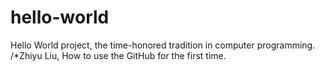 # hello-world
Hello World project, the time-honored tradition in computer programming.
/*Zhiyu Liu, How to use the GitHub for the first time.
